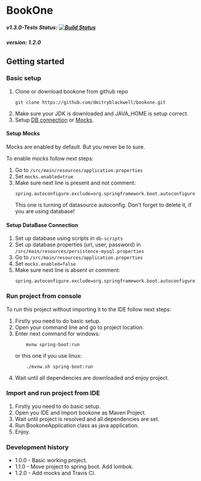 # BookOne

##### v1.3.0-Tests Status: [![Build Status](https://travis-ci.org/dmitryblackwell/bookone.svg?branch=v1.3.0-Tests)](https://travis-ci.org/dmitryblackwell/bookone)

##### version: __1.2.0__

## Getting started

### Basic setup

1. Clone or download bookone from github repo
    ```git
    git clone https://github.com/dmitryblackwell/bookone.git
    ```
1. Make sure your JDK is downloaded and JAVA_HOME is setup correct.
1. Setup [DB connection](#db-connection) or [Mocks](#mocks).

#### <a name="mocks"></a> Setup Mocks

Mocks are enabled by default. But you never be to sure.
 
To enable mocks follow next steps:

1. Go to `/src/main/resources/application.properties`
1. Set `mocks.enabled=true`
1. Make sure next line is present and not comment:
    ```
    spring.autoconfigure.exclude=org.springframework.boot.autoconfigure.jdbc.DataSourceAutoConfiguration
    ```
    This one is turning of datasource autoconfig. Don't forget to delete it, if you are using database!

#### <a name="db-connection"></a> Setup DataBase Connection
1. Set up database using scripts in `db-scripts`
1. Set up database properties (url, user, password) in `/src/main/resources/persistence-mysql.properties`
1. Go to `/src/main/resources/application.properties`
1. Set `mocks.enabled=false`
1. Make sure next line is absent or comment:
    ```
    spring.autoconfigure.exclude=org.springframework.boot.autoconfigure.jdbc.DataSourceAutoConfiguration
    ```

### Run project from console

To run this project without importing it to the IDE follow next steps:

1. Firstly you need to do basic setup.
1. Open your command line and go to project location.
1. Enter next command for windows:
    ```git
        mvnw spring-boot:run
    ```
    or this one if you use linux:
    ```git
        ./mvnw.sh spring-boot:run
    ```
1. Wait until all dependencies are downloaded and enjoy project.


### Import and run project from IDE

1. Firstly you need to do basic setup.
1. Open you IDE and import bookone as Maven Project.
1. Wait until project is resolved and all dependencies are set.
1. Run BookoneApplication class as java application.
1. Enjoy.

### Development history

- 1.0.0 - Basic working project.
- 1.1.0 - Move project to spring boot. Add lombok.
- 1.2.0 - Add mocks and Travis CI.